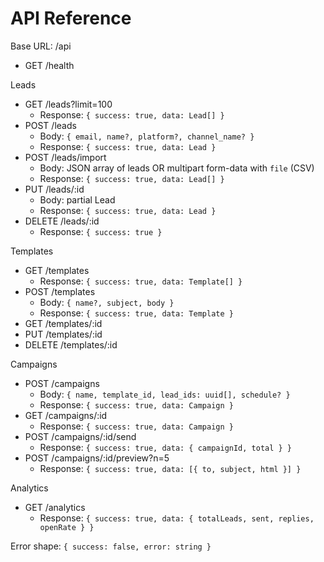 # API Reference

Base URL: /api

- GET /health

Leads
- GET /leads?limit=100
  - Response: `{ success: true, data: Lead[] }`
- POST /leads
  - Body: `{ email, name?, platform?, channel_name? }`
  - Response: `{ success: true, data: Lead }`
- POST /leads/import
  - Body: JSON array of leads OR multipart form-data with `file` (CSV)
  - Response: `{ success: true, data: Lead[] }`
- PUT /leads/:id
  - Body: partial Lead
  - Response: `{ success: true, data: Lead }`
- DELETE /leads/:id
  - Response: `{ success: true }`

Templates
- GET /templates
  - Response: `{ success: true, data: Template[] }`
- POST /templates
  - Body: `{ name?, subject, body }`
  - Response: `{ success: true, data: Template }`
- GET /templates/:id
- PUT /templates/:id
- DELETE /templates/:id

Campaigns
- POST /campaigns
  - Body: `{ name, template_id, lead_ids: uuid[], schedule? }`
  - Response: `{ success: true, data: Campaign }`
- GET /campaigns/:id
  - Response: `{ success: true, data: Campaign }`
- POST /campaigns/:id/send
  - Response: `{ success: true, data: { campaignId, total } }`
- POST /campaigns/:id/preview?n=5
  - Response: `{ success: true, data: [{ to, subject, html }] }`

Analytics
- GET /analytics
  - Response: `{ success: true, data: { totalLeads, sent, replies, openRate } }`

Error shape: `{ success: false, error: string }`
